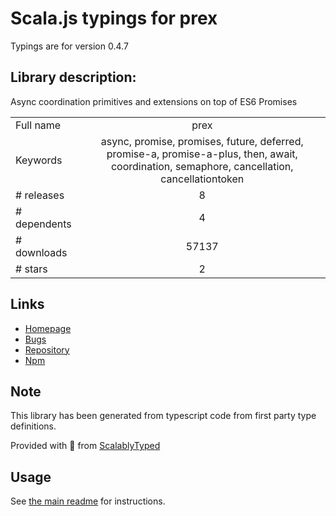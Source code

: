 
# Scala.js typings for prex

Typings are for version 0.4.7

## Library description:
Async coordination primitives and extensions on top of ES6 Promises

|                    |                 |
| ------------------ | :-------------: |
| Full name          | prex |
| Keywords           | async, promise, promises, future, deferred, promise-a, promise-a-plus, then, await, coordination, semaphore, cancellation, cancellationtoken |
| # releases         | 8 |
| # dependents       | 4 |
| # downloads        | 57137 |
| # stars            | 2 |

## Links
- [Homepage](https://github.com/rbuckton/prex#readme)
- [Bugs](http://github.com/rbuckton/prex/issues)
- [Repository](https://github.com/rbuckton/prex)
- [Npm](https://www.npmjs.com/package/prex)
    


## Note
This library has been generated from typescript code from first party type definitions.

Provided with :purple_heart: from [ScalablyTyped](https://github.com/oyvindberg/ScalablyTyped)

## Usage
See [the main readme](../../readme.md) for instructions.


